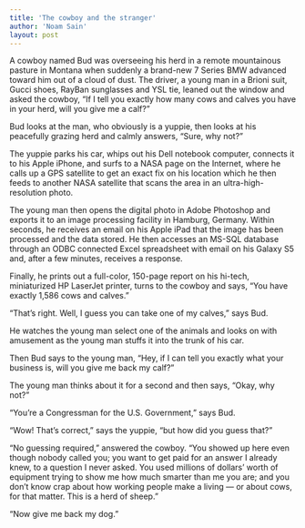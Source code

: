 ```yaml
---
title: 'The cowboy and the stranger'
author: 'Noam Sain'
layout: post
---
```


A cowboy named Bud was overseeing his herd in a remote mountainous pasture in Montana when suddenly a brand-new 7 Series BMW advanced toward him out of a cloud of dust. The driver, a young man in a Brioni suit, Gucci shoes, RayBan sunglasses and YSL tie, leaned out the window and asked the cowboy, “If I tell you exactly how many cows and calves you have in your herd, will you give me a calf?”

Bud looks at the man, who obviously is a yuppie, then looks at his peacefully grazing herd and calmly answers, “Sure, why not?”

The yuppie parks his car, whips out his Dell notebook computer, connects it to his Apple iPhone, and surfs to a NASA page on the Internet, where he calls up a GPS satellite to get an exact fix on his location which he then feeds to another NASA satellite that scans the area in an ultra-high-resolution photo.

The young man then opens the digital photo in Adobe Photoshop and exports it to an image processing facility in Hamburg, Germany. Within seconds, he receives an email on his Apple iPad that the image has been processed and the data stored. He then accesses an MS-SQL database through an ODBC connected Excel spreadsheet with email on his Galaxy S5 and, after a few minutes, receives a response.

Finally, he prints out a full-color, 150-page report on his hi-tech, miniaturized HP LaserJet printer, turns to the cowboy and says, “You have exactly 1,586 cows and calves.”

“That’s right. Well, I guess you can take one of my calves,” says Bud.

He watches the young man select one of the animals and looks on with amusement as the young man stuffs it into the trunk of his car.

Then Bud says to the young man, “Hey, if I can tell you exactly what your business is, will you give me back my calf?”

The young man thinks about it for a second and then says, “Okay, why not?”

“You’re a Congressman for the U.S. Government,” says Bud.

“Wow! That’s correct,” says the yuppie, “but how did you guess that?”

“No guessing required,” answered the cowboy. “You showed up here even though nobody called you; you want to get paid for an answer I already knew, to a question I never asked. You used millions of dollars’ worth of equipment trying to show me how much smarter than me you are; and you don’t know crap about how working people make a living — or about cows, for that matter. This is a herd of sheep.”

“Now give me back my dog.”